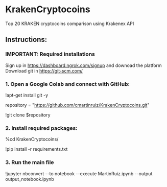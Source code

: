 # KrakenCryptocoins
Top 20 KRAKEN cryptocoins comparison using Krakenex API

## Instructions:

### IMPORTANT: Required installations
Sign up in https://dashboard.ngrok.com/signup and downoad the platform
Download git in https://git-scm.com/

### 1. Open a Google Colab and connect with GitHub:
!apt-get install git -y

repository = "https://github.com/cmartinruiz/KrakenCryptocoins.git"

!git clone $repository


### 2. Install required packages:
%cd KrakenCryptocoins/

!pip install -r requirements.txt


### 3. Run the main file
!jupyter nbconvert --to notebook --execute MartinRuiz.ipynb --output output_notebook.ipynb

